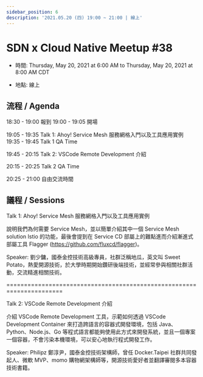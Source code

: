 ```yaml
---
sidebar_position: 6
description: '2021.05.20 (四) 19:00 ~ 21:00 | 線上'
---
```


# SDN x Cloud Native Meetup #38
- 時間: Thursday, May 20, 2021 at 6:00 AM to Thursday, May 20, 2021 at 8:00 AM CDT

- 地點: 線上

## 流程 / Agenda

18:30 - 19:00 報到 19:00 - 19:05 開場

19:05 - 19:35 Talk 1: Ahoy! Service Mesh 服務網格入門以及工具應用實例 19:35 - 19:45 Talk 1 QA Time

19:45 - 20:15 Talk 2: VSCode Remote Development 介紹

20:15 - 20:25 Talk 2 QA Time

20:25 - 21:00 自由交流時間

## 議程 / Sessions

Talk 1: Ahoy! Service Mesh 服務網格入門以及工具應用實例

說明我們為何需要 Service Mesh，並以簡單介紹其中一個 Service Mesh solution Istio 的功能，最後會提到在 Service CD 部屬上的難點進而介紹漸進式部屬工具 Flagger (https://github.com/fluxcd/flagger)。

Speaker: 劉少鏞，國泰金控技術高級專員，社群泛稱地瓜，英文叫 Sweet Potato，熱愛開源技術，於大學時期開始鑽研後端技術，並經常參與相關社群活動，交流精進相關技術。

====================================================================== 

Talk 2: VSCode Remote Development 介紹

介紹 VSCode Remote Development 工具，示範如何透過 VSCode Development Container 來打造跨語言的容器式開發環境，包括 Java、Python、Node.js、Go 等程式語言都能夠使用此方式來開發系統，並且一個專案一個容器，不會污染本機環境，可以安心地執行程式開發工作。

Speaker: Philipz 鄭淳尹，國泰金控技術架構師，曾任 Docker.Taipei 社群共同發起人、微軟 MVP、momo 購物網架構師等，開源技術愛好者並翻譯審閱多本容器技術書籍。
